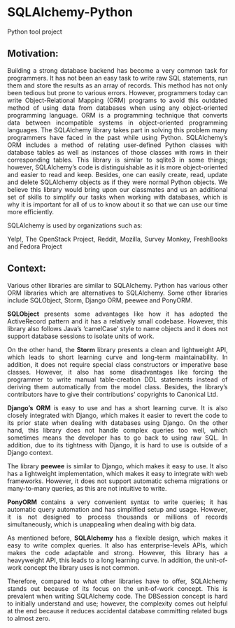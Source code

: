 <style>
body{
 text-align: justify;
}
</style>
<html>
<body>
<h1>SQLAlchemy-Python</h1>
Python tool project 

<h2>Motivation:</h2>

Building a strong database backend has become a very common task for programmers. It has not been an easy task to write raw SQL statements, run them and store the results as an array of records. This method has not only been tedious but prone to various errors. However, programmers today can write Object-Relational Mapping (ORM) programs to avoid this outdated method of using data from databases when using any object-oriented programming language. ORM is a programming technique that converts data between incompatible systems in object-oriented programming languages. The SQLAlchemy library takes part in solving this problem many programmers have faced in the past while using Python. SQLAlchemy’s ORM includes a method of relating user-defined Python classes with database tables as well as instances of those classes with rows in their corresponding tables. This library is similar to sqlite3 in some things; however, SQLAlchemy’s code is distinguishable as it is more object-oriented and easier to read and keep. Besides, one can easily create, read, update and delete SQLAlchemy objects as if they were normal Python objects. We believe this library would bring upon our classmates and us an additional set of skills to simplify our tasks when working with databases, which is why it is important for all of us to know about it so that we can use our time more efficiently.

SQLAlchemy is used by organizations such as:
 
Yelp!, The OpenStack Project, Reddit, Mozilla, Survey Monkey, FreshBooks and Fedora Project

<h2> Context: </h2>

Various other libraries are similar to SQLAlchemy. Python has various other ORM libraries which are alternatives to SQLAlchemy. Some other libraries include SQLObject, Storm, Django ORM, peewee and PonyORM. 

<b>SQLObject</b> presents some advantages like how it has adopted the ActiveRecord pattern and it has a relatively small codebase. However, this library also follows Java’s ‘camelCase’ style to name objects and it does not support database sessions to isolate units of work.

On the other hand, the <b>Storm</b> library presents a clean and lightweight API, which leads to short learning curve and long-term maintainability. In addition, it does not require special class constructors or imperative base classes. However, it also has some disadvantages like forcing the programmer to write manual table-creation DDL statements instead of deriving them automatically from the model class. Besides, the library’s contributors have to give their contributions’ copyrights to Canonical Ltd. 

<b>Django’s ORM</b> is easy to use and has a short learning curve. It is also closely integrated with Django, which makes it easier to revert the code to its prior state when dealing with databases using Django. On the other hand, this library does not handle complex queries too well, which sometimes means the developer has to go back to using raw SQL. In addition, due to its tightness with Django, it is hard to use is outside of a Django context. 

The library <b>peewee</b> is similar to Django, which makes it easy to use. It also has a lightweight implementation, which makes it easy to integrate with web frameworks. However, it does not support automatic schema migrations or many-to-many queries, as this are not intuitive to write. 

<b>PonyORM</b> contains a very convenient syntax to write queries; it has automatic query automation and has simplified setup and usage. However, it is not designed to process thousands or millions of records simultaneously, which is unappealing when dealing with big data.

As mentioned before, <b>SQLAlchemy</b> has a flexible design, which makes it easy to write complex queries. It also has enterprise-levels APIs, which makes the code adaptable and strong. However, this library has a heavyweight API, this leads to a long learning curve. In addition, the unit-of-work concept the library uses is not common. 

Therefore, compared to what other libraries have to offer, SQLAlchemy stands out because of its focus on the unit-of-work concept. This is prevalent when writing SQLAlchemy code. The DBSession concept is hard to initially understand and use; however, the complexity comes out helpful at the end because it reduces accidental database committing related bugs to almost zero. 

</body>
</html>
